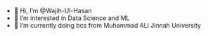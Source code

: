 - 👋 Hi, I’m @Wajih-Ul-Hasan
- 👀 I’m interested in Data Science and ML
- 🌱 I’m currently doing bcs from Muhammad ALi Jinnah University
<!---
Wajih-Ul-Hasan/Wajih-Ul-Hasan is a ✨ special ✨ repository because its `README.md` (this file) appears on your GitHub profile.
You can click the Preview link to take a look at your changes.
--->
